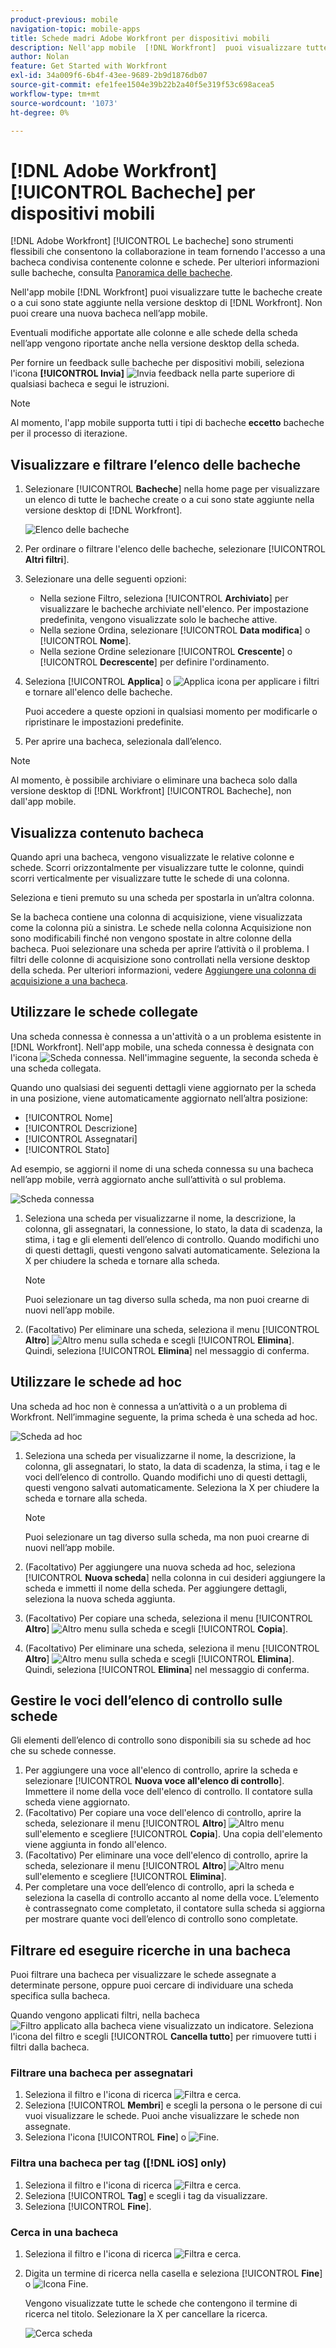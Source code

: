 ```yaml
---
product-previous: mobile
navigation-topic: mobile-apps
title: Schede madri Adobe Workfront per dispositivi mobili
description: Nell'app mobile  [!DNL Workfront]  puoi visualizzare tutte le bacheche che hai creato o a cui sei stato aggiunto nella versione desktop di  [!DNL Workfront].
author: Nolan
feature: Get Started with Workfront
exl-id: 34a009f6-6b4f-43ee-9689-2b9d1876db07
source-git-commit: efe1fee1504e39b22b2a40f5e319f53c698acea5
workflow-type: tm+mt
source-wordcount: '1073'
ht-degree: 0%

---
```


# [!DNL Adobe Workfront] [!UICONTROL Bacheche] per dispositivi mobili

[!DNL Adobe Workfront] [!UICONTROL Le bacheche] sono strumenti flessibili che consentono la collaborazione in team fornendo l&#39;accesso a una bacheca condivisa contenente colonne e schede. Per ulteriori informazioni sulle bacheche, consulta [Panoramica delle bacheche](/help/quicksilver/agile/boards-overview.md).

Nell&#39;app mobile [!DNL Workfront] puoi visualizzare tutte le bacheche create o a cui sono state aggiunte nella versione desktop di [!DNL Workfront]. Non puoi creare una nuova bacheca nell’app mobile.

Eventuali modifiche apportate alle colonne e alle schede della scheda nell’app vengono riportate anche nella versione desktop della scheda.

Per fornire un feedback sulle bacheche per dispositivi mobili, seleziona l&#39;icona **[!UICONTROL Invia]** ![Invia feedback](assets/mobile-send-feedback-icon.png) nella parte superiore di qualsiasi bacheca e segui le istruzioni.

>[!NOTE]
>
>Al momento, l&#39;app mobile supporta tutti i tipi di bacheche **eccetto** bacheche per il processo di iterazione.

## Visualizzare e filtrare l’elenco delle bacheche

1. Selezionare [!UICONTROL **Bacheche**] nella home page per visualizzare un elenco di tutte le bacheche create o a cui sono state aggiunte nella versione desktop di [!DNL Workfront].

   ![Elenco delle bacheche](assets/mobile-all-boards-displayed.png)

1. Per ordinare o filtrare l&#39;elenco delle bacheche, selezionare [!UICONTROL **Altri filtri**].
1. Selezionare una delle seguenti opzioni:

   * Nella sezione Filtro, seleziona [!UICONTROL **Archiviato**] per visualizzare le bacheche archiviate nell&#39;elenco. Per impostazione predefinita, vengono visualizzate solo le bacheche attive.
   * Nella sezione Ordina, selezionare [!UICONTROL **Data modifica**] o [!UICONTROL **Nome**].
   * Nella sezione Ordine selezionare [!UICONTROL **Crescente**] o [!UICONTROL **Decrescente**] per definire l&#39;ordinamento.

1. Seleziona [!UICONTROL **Applica**] o ![Applica icona](assets/mobile-apply-icon-checkmark.png) per applicare i filtri e tornare all&#39;elenco delle bacheche.

   Puoi accedere a queste opzioni in qualsiasi momento per modificarle o ripristinare le impostazioni predefinite.

1. Per aprire una bacheca, selezionala dall’elenco.

>[!NOTE]
>
>Al momento, è possibile archiviare o eliminare una bacheca solo dalla versione desktop di [!DNL Workfront] [!UICONTROL Bacheche], non dall&#39;app mobile.

## Visualizza contenuto bacheca

Quando apri una bacheca, vengono visualizzate le relative colonne e schede. Scorri orizzontalmente per visualizzare tutte le colonne, quindi scorri verticalmente per visualizzare tutte le schede di una colonna.

Seleziona e tieni premuto su una scheda per spostarla in un’altra colonna.

Se la bacheca contiene una colonna di acquisizione, viene visualizzata come la colonna più a sinistra. Le schede nella colonna Acquisizione non sono modificabili finché non vengono spostate in altre colonne della bacheca. Puoi selezionare una scheda per aprire l’attività o il problema. I filtri delle colonne di acquisizione sono controllati nella versione desktop della scheda. Per ulteriori informazioni, vedere [Aggiungere una colonna di acquisizione a una bacheca](/help/quicksilver/agile/use-boards-agile-planning-tools/add-intake-column-to-board.md).

## Utilizzare le schede collegate

Una scheda connessa è connessa a un&#39;attività o a un problema esistente in [!DNL Workfront]. Nell&#39;app mobile, una scheda connessa è designata con l&#39;icona ![Scheda connessa](assets/mobile-boards-connected-card-icon.png). Nell&#39;immagine seguente, la seconda scheda è una scheda collegata.

Quando uno qualsiasi dei seguenti dettagli viene aggiornato per la scheda in una posizione, viene automaticamente aggiornato nell’altra posizione:

* [!UICONTROL Nome]
* [!UICONTROL Descrizione]
* [!UICONTROL Assegnatari]
* [!UICONTROL Stato]

Ad esempio, se aggiorni il nome di una scheda connessa su una bacheca nell’app mobile, verrà aggiornato anche sull’attività o sul problema.

![Scheda connessa](assets/mobile-types-of-cards.png)

1. Seleziona una scheda per visualizzarne il nome, la descrizione, la colonna, gli assegnatari, la connessione, lo stato, la data di scadenza, la stima, i tag e gli elementi dell’elenco di controllo. Quando modifichi uno di questi dettagli, questi vengono salvati automaticamente. Seleziona la X per chiudere la scheda e tornare alla scheda.

   >[!NOTE]
   >
   >Puoi selezionare un tag diverso sulla scheda, ma non puoi crearne di nuovi nell’app mobile.

1. (Facoltativo) Per eliminare una scheda, seleziona il menu [!UICONTROL **Altro**] ![Altro menu](assets/more-icon-spectrum.png) sulla scheda e scegli [!UICONTROL **Elimina**]. Quindi, seleziona [!UICONTROL **Elimina**] nel messaggio di conferma.

## Utilizzare le schede ad hoc

Una scheda ad hoc non è connessa a un’attività o a un problema di Workfront. Nell’immagine seguente, la prima scheda è una scheda ad hoc.

![Scheda ad hoc](assets/mobile-types-of-cards.png)

1. Seleziona una scheda per visualizzarne il nome, la descrizione, la colonna, gli assegnatari, lo stato, la data di scadenza, la stima, i tag e le voci dell’elenco di controllo. Quando modifichi uno di questi dettagli, questi vengono salvati automaticamente. Seleziona la X per chiudere la scheda e tornare alla scheda.

   >[!NOTE]
   >
   >Puoi selezionare un tag diverso sulla scheda, ma non puoi crearne di nuovi nell’app mobile.

1. (Facoltativo) Per aggiungere una nuova scheda ad hoc, seleziona [!UICONTROL **Nuova scheda**] nella colonna in cui desideri aggiungere la scheda e immetti il nome della scheda. Per aggiungere dettagli, seleziona la nuova scheda aggiunta.

1. (Facoltativo) Per copiare una scheda, seleziona il menu [!UICONTROL **Altro**] ![Altro menu](assets/more-icon-spectrum.png) sulla scheda e scegli [!UICONTROL **Copia**].

1. (Facoltativo) Per eliminare una scheda, seleziona il menu [!UICONTROL **Altro**] ![Altro menu](assets/more-icon-spectrum.png) sulla scheda e scegli [!UICONTROL **Elimina**]. Quindi, seleziona [!UICONTROL **Elimina**] nel messaggio di conferma.

## Gestire le voci dell’elenco di controllo sulle schede

Gli elementi dell’elenco di controllo sono disponibili sia su schede ad hoc che su schede connesse.

1. Per aggiungere una voce all&#39;elenco di controllo, aprire la scheda e selezionare [!UICONTROL **Nuova voce all&#39;elenco di controllo**]. Immettere il nome della voce dell&#39;elenco di controllo. Il contatore sulla scheda viene aggiornato.
1. (Facoltativo) Per copiare una voce dell&#39;elenco di controllo, aprire la scheda, selezionare il menu [!UICONTROL **Altro**] ![Altro menu](assets/more-icon-spectrum.png) sull&#39;elemento e scegliere [!UICONTROL **Copia**]. Una copia dell&#39;elemento viene aggiunta in fondo all&#39;elenco.
1. (Facoltativo) Per eliminare una voce dell&#39;elenco di controllo, aprire la scheda, selezionare il menu [!UICONTROL **Altro**] ![Altro menu](assets/more-icon-spectrum.png) sull&#39;elemento e scegliere [!UICONTROL **Elimina**].
1. Per completare una voce dell’elenco di controllo, apri la scheda e seleziona la casella di controllo accanto al nome della voce.
L’elemento è contrassegnato come completato, il contatore sulla scheda si aggiorna per mostrare quante voci dell’elenco di controllo sono completate.

## Filtrare ed eseguire ricerche in una bacheca

Puoi filtrare una bacheca per visualizzare le schede assegnate a determinate persone, oppure puoi cercare di individuare una scheda specifica sulla bacheca.

Quando vengono applicati filtri, nella bacheca ![Filtro applicato alla bacheca](assets/active-filter-mobile-boards.png) viene visualizzato un indicatore. Seleziona l&#39;icona del filtro e scegli [!UICONTROL **Cancella tutto**] per rimuovere tutti i filtri dalla bacheca.

### Filtrare una bacheca per assegnatari

1. Seleziona il filtro e l&#39;icona di ricerca ![Filtra e cerca](assets/filter-search-icon-mobile-boards.png).
1. Seleziona [!UICONTROL **Membri**] e scegli la persona o le persone di cui vuoi visualizzare le schede. Puoi anche visualizzare le schede non assegnate.
1. Seleziona l&#39;icona [!UICONTROL **Fine**] o ![Fine](assets/mobile-apply-icon-checkmark.png).

### Filtra una bacheca per tag ([!DNL iOS] only)

1. Seleziona il filtro e l&#39;icona di ricerca ![Filtra e cerca](assets/filter-search-icon-mobile-boards.png).
1. Seleziona [!UICONTROL **Tag**] e scegli i tag da visualizzare.
1. Seleziona [!UICONTROL **Fine**].

### Cerca in una bacheca

1. Seleziona il filtro e l&#39;icona di ricerca ![Filtra e cerca](assets/filter-search-icon-mobile-boards.png).
1. Digita un termine di ricerca nella casella e seleziona [!UICONTROL **Fine**] o ![Icona Fine](assets/mobile-apply-icon-checkmark.png).

   Vengono visualizzate tutte le schede che contengono il termine di ricerca nel titolo.
Selezionare la X per cancellare la ricerca.

   ![Cerca scheda](assets/mobile-search-for-card.png)
